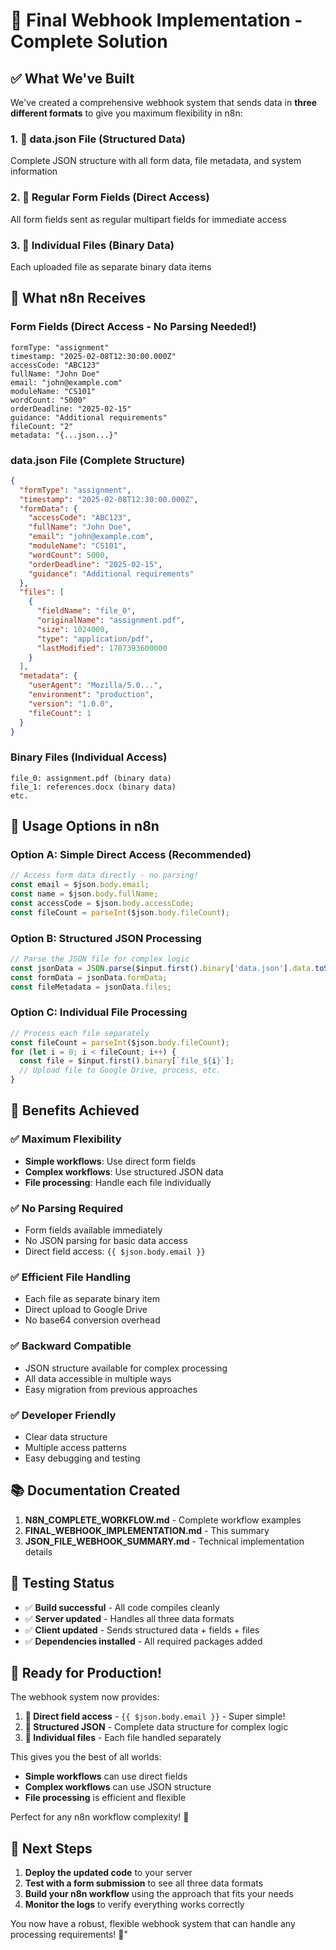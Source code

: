 # 🎯 Final Webhook Implementation - Complete Solution

## ✅ What We've Built

We've created a comprehensive webhook system that sends data in **three different formats** to give you maximum flexibility in n8n:

### 1. **📄 data.json File** (Structured Data)
Complete JSON structure with all form data, file metadata, and system information

### 2. **📝 Regular Form Fields** (Direct Access)
All form fields sent as regular multipart fields for immediate access

### 3. **📁 Individual Files** (Binary Data)
Each uploaded file as separate binary data items

## 🔧 What n8n Receives

### **Form Fields** (Direct Access - No Parsing Needed!)
```
formType: "assignment"
timestamp: "2025-02-08T12:30:00.000Z"
accessCode: "ABC123"
fullName: "John Doe"
email: "john@example.com"
moduleName: "CS101"
wordCount: "5000"
orderDeadline: "2025-02-15"
guidance: "Additional requirements"
fileCount: "2"
metadata: "{...json...}"
```

### **data.json File** (Complete Structure)
```json
{
  "formType": "assignment",
  "timestamp": "2025-02-08T12:30:00.000Z",
  "formData": {
    "accessCode": "ABC123",
    "fullName": "John Doe",
    "email": "john@example.com",
    "moduleName": "CS101",
    "wordCount": 5000,
    "orderDeadline": "2025-02-15",
    "guidance": "Additional requirements"
  },
  "files": [
    {
      "fieldName": "file_0",
      "originalName": "assignment.pdf",
      "size": 1024000,
      "type": "application/pdf",
      "lastModified": 1707393600000
    }
  ],
  "metadata": {
    "userAgent": "Mozilla/5.0...",
    "environment": "production",
    "version": "1.0.0",
    "fileCount": 1
  }
}
```

### **Binary Files** (Individual Access)
```
file_0: assignment.pdf (binary data)
file_1: references.docx (binary data)
etc.
```

## 🎯 Usage Options in n8n

### **Option A: Simple Direct Access** (Recommended)
```javascript
// Access form data directly - no parsing!
const email = $json.body.email;
const name = $json.body.fullName;
const accessCode = $json.body.accessCode;
const fileCount = parseInt($json.body.fileCount);
```

### **Option B: Structured JSON Processing**
```javascript
// Parse the JSON file for complex logic
const jsonData = JSON.parse($input.first().binary['data.json'].data.toString('utf8'));
const formData = jsonData.formData;
const fileMetadata = jsonData.files;
```

### **Option C: Individual File Processing**
```javascript
// Process each file separately
const fileCount = parseInt($json.body.fileCount);
for (let i = 0; i < fileCount; i++) {
  const file = $input.first().binary[`file_${i}`];
  // Upload file to Google Drive, process, etc.
}
```

## 🚀 Benefits Achieved

### ✅ **Maximum Flexibility**
- **Simple workflows**: Use direct form fields
- **Complex workflows**: Use structured JSON data
- **File processing**: Handle each file individually

### ✅ **No Parsing Required**
- Form fields available immediately
- No JSON parsing for basic data access
- Direct field access: `{{ $json.body.email }}`

### ✅ **Efficient File Handling**
- Each file as separate binary item
- Direct upload to Google Drive
- No base64 conversion overhead

### ✅ **Backward Compatible**
- JSON structure available for complex processing
- All data accessible in multiple ways
- Easy migration from previous approaches

### ✅ **Developer Friendly**
- Clear data structure
- Multiple access patterns
- Easy debugging and testing

## 📚 Documentation Created

1. **N8N_COMPLETE_WORKFLOW.md** - Complete workflow examples
2. **FINAL_WEBHOOK_IMPLEMENTATION.md** - This summary
3. **JSON_FILE_WEBHOOK_SUMMARY.md** - Technical implementation details

## 🧪 Testing Status

- ✅ **Build successful** - All code compiles cleanly
- ✅ **Server updated** - Handles all three data formats
- ✅ **Client updated** - Sends structured data + fields + files
- ✅ **Dependencies installed** - All required packages added

## 🎉 Ready for Production!

The webhook system now provides:

1. **📝 Direct field access** - `{{ $json.body.email }}` - Super simple!
2. **📄 Structured JSON** - Complete data structure for complex logic
3. **📁 Individual files** - Each file handled separately

This gives you the best of all worlds:
- **Simple workflows** can use direct fields
- **Complex workflows** can use JSON structure  
- **File processing** is efficient and flexible

Perfect for any n8n workflow complexity! 🎯

## 🚀 Next Steps

1. **Deploy the updated code** to your server
2. **Test with a form submission** to see all three data formats
3. **Build your n8n workflow** using the approach that fits your needs
4. **Monitor the logs** to verify everything works correctly

You now have a robust, flexible webhook system that can handle any processing requirements! 🎉"